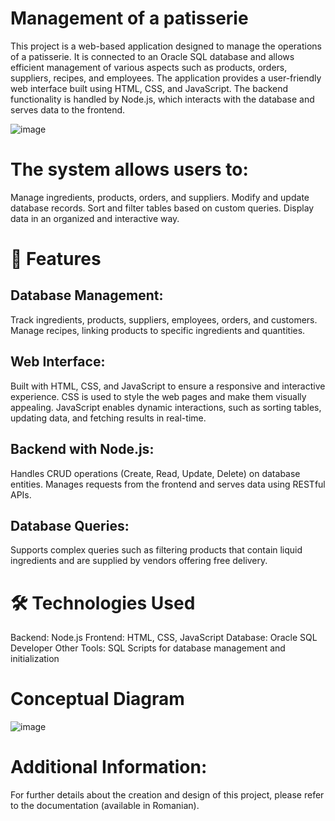 # Management of a patisserie

This project is a web-based application designed to manage the operations of a patisserie. It is connected to an Oracle SQL database and allows efficient management of various aspects such as products, orders, suppliers, recipes, and employees. The application provides a user-friendly web interface built using HTML, CSS, and JavaScript. The backend functionality is handled by Node.js, which interacts with the database and serves data to the frontend.

![image](https://github.com/user-attachments/assets/98506577-4c0a-45b0-8001-dcf0c58d5008)

# The system allows users to:

Manage ingredients, products, orders, and suppliers.
Modify and update database records.
Sort and filter tables based on custom queries.
Display data in an organized and interactive way.

# 🚀 Features 
## Database Management:
Track ingredients, products, suppliers, employees, orders, and customers.
Manage recipes, linking products to specific ingredients and quantities.

## Web Interface:
Built with HTML, CSS, and JavaScript to ensure a responsive and interactive experience.
CSS is used to style the web pages and make them visually appealing.
JavaScript enables dynamic interactions, such as sorting tables, updating data, and fetching results in real-time.

## Backend with Node.js:
Handles CRUD operations (Create, Read, Update, Delete) on database entities.
Manages requests from the frontend and serves data using RESTful APIs.

## Database Queries:
Supports complex queries such as filtering products that contain liquid ingredients and are supplied by vendors offering free delivery.

# 🛠 Technologies Used  
Backend: Node.js
Frontend: HTML, CSS, JavaScript
Database: Oracle SQL Developer
Other Tools: SQL Scripts for database management and initialization

# Conceptual Diagram
![image](https://github.com/user-attachments/assets/88312730-05ef-40cb-9c7c-ecb0a4d63e72)

# Additional Information:
For further details about the creation and design of this project, please refer to the documentation (available in Romanian).


